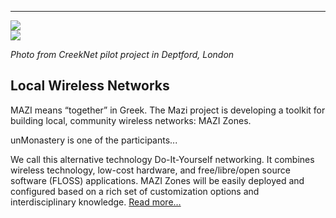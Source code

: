
------

<a href="/mazi">
<img src="/images/mazi.jpg">

<div class="mask">
<img class="mask-image" src="/images/mazi_deptford.jpg">
</div>  
</a>

*Photo from CreekNet pilot project in Deptford, London*

## Local Wireless Networks ##

MAZI means “together” in Greek. The Mazi project is developing a toolkit for building local, community wireless networks: MAZI Zones.

unMonastery is one of the participants... 

We call this alternative technology Do-It-Yourself networking. It combines wireless technology, low-cost hardware, and free/libre/open source software (FLOSS) applications. MAZI Zones will be easily deployed and configured based on a rich set of customization options and interdisciplinary knowledge.  [Read more…](/mazi)
